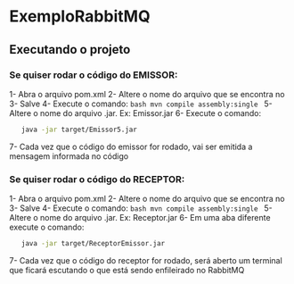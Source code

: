 # ExemploRabbitMQ

## Executando o projeto

### Se quiser rodar o código do EMISSOR:
1- Abra o arquivo pom.xml
2- Altere o nome do arquivo que se encontra no <mainClass>
3- Salve
4- Execute o comando: 
    ```bash
    mvn compile assembly:single
    ```
5- Altere o nome do arquivo .jar. Ex: Emissor.jar
6- Execute o comando:
 ```bash
    java -jar target/Emissor5.jar
```
7- Cada vez que o código do emissor for rodado, vai ser emitida a mensagem informada no código


### Se quiser rodar o código do RECEPTOR:
1- Abra o arquivo pom.xml
2- Altere o nome do arquivo que se encontra no <mainClass>
3- Salve
4- Execute o comando: 
    ```bash
    mvn compile assembly:single
    ```
5- Altere o nome do arquivo .jar. Ex: Receptor.jar
6- Em uma aba diferente execute o comando:
 ```bash
    java -jar target/ReceptorEmissor.jar
```
7- Cada vez que o código do receptor for rodado, será aberto um terminal que ficará escutando o que está sendo enfileirado no RabbitMQ
